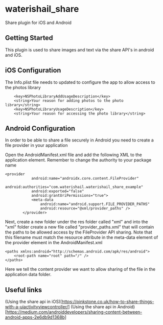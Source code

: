 # waterishail_share

Share plugin for iOS and Android

## Getting Started

This plugin is used to share images and text via the share API's in android and iOS.

## iOS Configuration
The Info.plist file needs to updated to configure the app to allow access to the photos library

```
	<key>NSPhotoLibraryAddUsageDescription</key>
	<string>Your reason for adding photos to the photo library</string>
	<key>NSPhotoLibraryUsageDescription</key>
	<string>Your reason for accessing the photo library</string>
```

## Android Configuration
In order to be able to share a file securely in Android you need to create a file provider in your application

Open the AndroidManifest.xml file and add the following XML to the application element. Remember to change the 
authority to your package name

```
<provider
            android:name="androidx.core.content.FileProvider"
            android:authorities="com.waterishail.waterishail_share_example"
            android:exported="false"
            android:grantUriPermissions="true">
            <meta-data
                android:name="android.support.FILE_PROVIDER_PATHS"
                android:resource="@xml/provider_paths" />
        </provider>
``` 

Next, create a new folder under the res folder called "xml" and into the "xml" 
folder create a new file called "provider_paths.xml" that will contain the paths to be allowed access by
the FileProvider API sharing. Note that this filename must match the resource attribute in the meta-data element
of the provider element in the AndroidManifest.xml

```
<paths xmlns:android="http://schemas.android.com/apk/res/android">
    <root-path name="root" path="/" />
</paths>
```

Here we tell the content provider we want to allow sharing of the file in the application data folder.

 
## Useful links
(Using the share api in iOS)[https://pinkstone.co.uk/how-to-share-things-with-a-uiactivityviewcontroller/]
(Using the share api in Android)[https://medium.com/androiddevelopers/sharing-content-between-android-apps-2e6db9d1368b]
